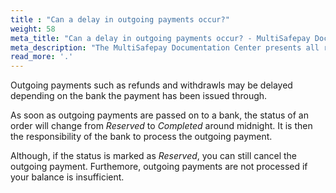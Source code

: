 ```yaml
---
title : "Can a delay in outgoing payments occur?"
weight: 58
meta_title: "Can a delay in outgoing payments occur? - MultiSafepay Docs"
meta_description: "The MultiSafepay Documentation Center presents all relevant information about our Plugins and API. You can also find support pages for payment methods, tools and general questions as well as the contact details of our Support and Integration Teams."
read_more: '.'
---
```


Outgoing payments such as refunds and withdrawls may be delayed depending on the bank the payment has been issued through.

As soon as outgoing payments are passed on to a bank, the status of an order will change from _Reserved_ to _Completed_ around midnight. It is then the responsibility of the bank to process the outgoing payment.

Although, if the status is marked as _Reserved_, you can still cancel the outgoing payment. Furthemore, outgoing payments are not processed if your balance is insufficient.